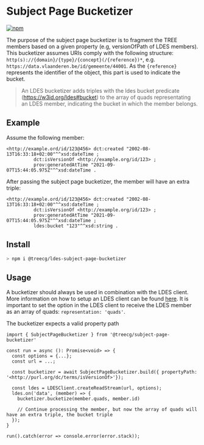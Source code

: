 # Subject Page Bucketizer
[![npm](https://img.shields.io/npm/v/@treecg/subject-page-bucketizer)](https://www.npmjs.com/package/@treecg/subject-page-bucketizer)

The purpose of the subject page bucketizer is to fragment the TREE members based on a given property (e.g, versionOfPath of LDES members). This bucketizer assumes URIs comply with the following structure: `http(s)://{domain}/{type}/{concept}(/{reference})*`, e.g. `https://data.vlaanderen.be/id/gemeente/44001`. As the `{reference}` represents the identifier of the object, this part is used to indicate the bucket.

> An LDES bucketizer adds triples with the ldes bucket predicate (https://w3id.org/ldes#bucket) to the array of quads representating an LDES member, indicating the bucket in which the member belongs.

## Example

Assume the following member:

```ttl
<http://example.ord/id/123@456> dct:created "2002-08-13T16:33:18+02:00"^^xsd:dateTime ;
          dct:isVersionOf <http://example.org/id/123> ;
          prov:generatedAtTime "2021-09-07T15:44:05.975Z"^^xsd:dateTime .
``` 

After passing the subject page bucketizer, the member will have an extra triple:
```ttl
<http://example.ord/id/123@456> dct:created "2002-08-13T16:33:18+02:00"^^xsd:dateTime ;
          dct:isVersionOf <http://example.org/id/123> ;
          prov:generatedAtTime "2021-09-07T15:44:05.975Z"^^xsd:dateTime ;
          ldes:bucket "123"^^xsd:string .
```

## Install

```bash
> npm i @treecg/ldes-subject-page-bucketizer
```

## Usage

A bucketizer should always be used in combination with the LDES client. More information on how to setup an LDES client can be found [here](https://github.com/TREEcg/event-stream-client/tree/main/packages/actor-init-ldes-client). It is important to set the option in the LDES client to receive the LDES member as an array of quads: `representation: 'quads'`.

The bucketizer expects a valid property path

```
import { SubjectPageBucketizer } from '@treecg/subject-page-bucketizer'

const run = async (): Promise<void> => {
  const options = {...};
  const url = ...;

  const bucketizer = await SubjectPageBucketizer.build({ propertyPath: '<http://purl.org/dc/terms/isVersionOf>'});

  const ldes = LDESClient.createReadStream(url, options);
  ldes.on('data', (member) => {
    bucketizer.bucketize(member.quads, member.id)
    
    // Continue processing the member, but now the array of quads will have an extra triple, the bucket triple
  });
}

run().catch(error => console.error(error.stack));
```
